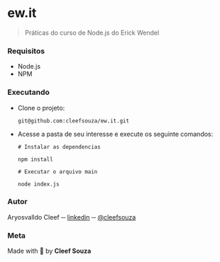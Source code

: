 # ew.it

> Práticas do curso de Node.js  do Erick Wendel

### Requisitos
- Node.js
- NPM

### Executando
- Clone o projeto:
  ```shell
  git@github.com:cleefsouza/ew.it.git
  ```

- Acesse a pasta de seu interesse e execute os seguinte comandos:
  ```shell
  # Instalar as dependencias
  
  npm install

  # Executar o arquivo main
  
  node index.js
  ```

### Autor <div id="autor"></div>
Aryosvalldo Cleef ─ [linkedin](https://www.linkedin.com/in/aryosvalldo-cleef/) ─ [@cleefsouza](https://github.com/cleefsouza)

### Meta <div id="meta"></div>
Made with :green_heart: by **Cleef Souza**